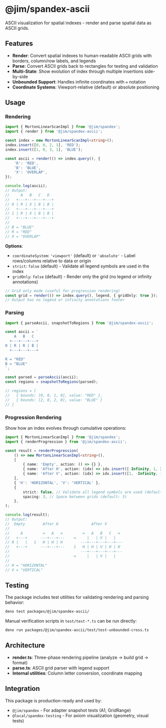 # @jim/spandex-ascii

ASCII visualization for spatial indexes - render and parse spatial data as ASCII grids.

## Features

- **Render**: Convert spatial indexes to human-readable ASCII grids with borders, column/row labels, and legends
- **Parse**: Convert ASCII grids back to rectangles for testing and validation
- **Multi-State**: Show evolution of index through multiple insertions side-by-side
- **Unbounded Support**: Handles infinite coordinates with `∞` notation
- **Coordinate Systems**: Viewport-relative (default) or absolute positioning

## Usage

### Rendering

```typescript
import { MortonLinearScanImpl } from '@jim/spandex';
import { render } from '@jim/spandex-ascii';

const index = new MortonLinearScanImpl<string>();
index.insert([0, 0, 2, 1], 'RED');
index.insert([1, 0, 3, 1], 'BLUE');

const ascii = render(() => index.query(), {
	'R': 'RED',
	'B': 'BLUE',
	'X': 'OVERLAP',
});

console.log(ascii);
// Output:
//     A   B   C   D
//   +---+---+---+---+
// 0 | R | X | B | B |
//   +---+---+---+---+
// 1 | R | X | B | B |
//   +---+---+---+---+
//
// B = "BLUE"
// R = "RED"
// X = "OVERLAP"
```

**Options**:

- `coordinateSystem`: `'viewport'` (default) or `'absolute'` - Label rows/columns relative to data or origin
- `strict`: `false` (default) - Validate all legend symbols are used in the index
- `gridOnly`: `false` (default) - Render only the grid (no legend or infinity annotations)

```typescript
// Grid only mode (useful for progression rendering)
const grid = render(() => index.query(), legend, { gridOnly: true });
// Output has no legend or infinity annotations footer
```

### Parsing

```typescript
import { parseAscii, snapshotToRegions } from '@jim/spandex-ascii';

const ascii = `
    A   B   C
  +---+---+---+
0 | R | R | B |
  +---+---+---+

R = "RED"
B = "BLUE"
`;

const parsed = parseAscii(ascii);
const regions = snapshotToRegions(parsed);

// regions = [
//   { bounds: [0, 0, 1, 0], value: "RED" },
//   { bounds: [2, 0, 2, 0], value: "BLUE" }
// ]
```

### Progression Rendering

Show how an index evolves through cumulative operations:

```typescript
import { MortonLinearScanImpl } from '@jim/spandex';
import { renderProgression } from '@jim/spandex-ascii';

const result = renderProgression(
	() => new MortonLinearScanImpl<string>(),
	[
		{ name: 'Empty', action: () => {} },
		{ name: 'After H', action: (idx) => idx.insert([-Infinity, 1, Infinity, 1], 'HORIZONTAL') },
		{ name: 'After V', action: (idx) => idx.insert([1, -Infinity, 1, Infinity], 'VERTICAL') },
	],
	{ 'H': 'HORIZONTAL', 'V': 'VERTICAL' },
	{
		strict: false, // Validate all legend symbols are used (default: false)
		spacing: 3, // Space between grids (default: 3)
	},
);

console.log(result);
// Output:
//  Empty        After H               After V
//
//     A         ∞   A   ∞         ∞   A   B   C   ∞
//   +---+      ---+---+---    ∞     |   | V |   |
// 0 |   |   1   H | H | H        ---+---+---+---+---
//   +---+      ---+---+---    1   H | H | V | H | H
//                                ---+---+---+---+---
//                             ∞     |   | V |   |
//
// H = "HORIZONTAL"
// V = "VERTICAL"
```

## Testing

The package includes test utilities for validating rendering and parsing behavior:

```bash
deno test packages/@jim/spandex-ascii/
```

Manual verification scripts in `test/test-*.ts` can be run directly:

```bash
deno run packages/@jim/spandex-ascii/test/test-unbounded-cross.ts
```

## Architecture

- **render.ts**: Three-phase rendering pipeline (analyze → build grid → format)
- **parse.ts**: ASCII grid parser with legend support
- **Internal utilities**: Column letter conversion, coordinate mapping

## Integration

This package is production-ready and used by:

- `@jim/spandex` - For adapter snapshot tests (A1, GridRange)
- `@local/spandex-testing` - For axiom visualization (geometry, visual tests)
